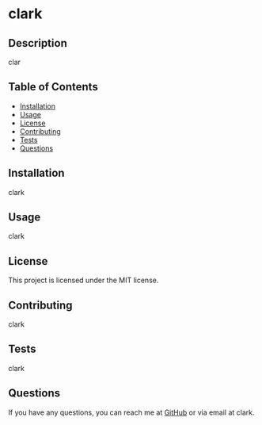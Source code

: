 
# clark

## Description
clar

## Table of Contents
- [Installation](#installation)
- [Usage](#usage)
- [License](#license)
- [Contributing](#contributing)
- [Tests](#tests)
- [Questions](#questions)

## Installation
clark

## Usage
clark

## License
This project is licensed under the MIT license.

## Contributing
clark

## Tests
clark

## Questions
If you have any questions, you can reach me at [GitHub](https://github.com/clark) or via email at clark.
